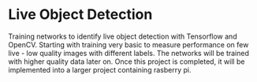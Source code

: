 # Live Object Detection
Training networks to identify live object detection with Tensorflow and OpenCV. Starting with training very basic to measure performance on few live - low quality images with different labels. The networks will be trained with higher quality data later on. Once this project is completed, it will be implemented into a larger project containing rasberry pi. 
